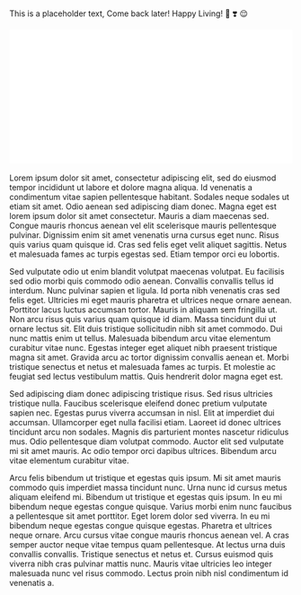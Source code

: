 This is a placeholder text, Come back later! Happy Living!
:rocket: :heavy_heart_exclamation: :relieved:

![test-image](https://raw.githubusercontent.com/wannabemrrobot/daily-progress/main/posts/2021/08-august/04-august-2021/nmap-scan01.svg)

Lorem ipsum dolor sit amet, consectetur adipiscing elit, sed do eiusmod tempor incididunt ut labore et dolore magna aliqua. Id venenatis a condimentum vitae sapien pellentesque habitant. Sodales neque sodales ut etiam sit amet. Odio aenean sed adipiscing diam donec. Magna eget est lorem ipsum dolor sit amet consectetur. Mauris a diam maecenas sed. Congue mauris rhoncus aenean vel elit scelerisque mauris pellentesque pulvinar. Dignissim enim sit amet venenatis urna cursus eget nunc. Risus quis varius quam quisque id. Cras sed felis eget velit aliquet sagittis. Netus et malesuada fames ac turpis egestas sed. Etiam tempor orci eu lobortis.

Sed vulputate odio ut enim blandit volutpat maecenas volutpat. Eu facilisis sed odio morbi quis commodo odio aenean. Convallis convallis tellus id interdum. Nunc pulvinar sapien et ligula. Id porta nibh venenatis cras sed felis eget. Ultricies mi eget mauris pharetra et ultrices neque ornare aenean. Porttitor lacus luctus accumsan tortor. Mauris in aliquam sem fringilla ut. Non arcu risus quis varius quam quisque id diam. Massa tincidunt dui ut ornare lectus sit. Elit duis tristique sollicitudin nibh sit amet commodo. Dui nunc mattis enim ut tellus. Malesuada bibendum arcu vitae elementum curabitur vitae nunc. Egestas integer eget aliquet nibh praesent tristique magna sit amet. Gravida arcu ac tortor dignissim convallis aenean et. Morbi tristique senectus et netus et malesuada fames ac turpis. Et molestie ac feugiat sed lectus vestibulum mattis. Quis hendrerit dolor magna eget est.

Sed adipiscing diam donec adipiscing tristique risus. Sed risus ultricies tristique nulla. Faucibus scelerisque eleifend donec pretium vulputate sapien nec. Egestas purus viverra accumsan in nisl. Elit at imperdiet dui accumsan. Ullamcorper eget nulla facilisi etiam. Laoreet id donec ultrices tincidunt arcu non sodales. Magnis dis parturient montes nascetur ridiculus mus. Odio pellentesque diam volutpat commodo. Auctor elit sed vulputate mi sit amet mauris. Ac odio tempor orci dapibus ultrices. Bibendum arcu vitae elementum curabitur vitae.

Arcu felis bibendum ut tristique et egestas quis ipsum. Mi sit amet mauris commodo quis imperdiet massa tincidunt nunc. Urna nunc id cursus metus aliquam eleifend mi. Bibendum ut tristique et egestas quis ipsum. In eu mi bibendum neque egestas congue quisque. Varius morbi enim nunc faucibus a pellentesque sit amet porttitor. Eget lorem dolor sed viverra. In eu mi bibendum neque egestas congue quisque egestas. Pharetra et ultrices neque ornare. Arcu cursus vitae congue mauris rhoncus aenean vel. A cras semper auctor neque vitae tempus quam pellentesque. At lectus urna duis convallis convallis. Tristique senectus et netus et. Cursus euismod quis viverra nibh cras pulvinar mattis nunc. Mauris vitae ultricies leo integer malesuada nunc vel risus commodo. Lectus proin nibh nisl condimentum id venenatis a.